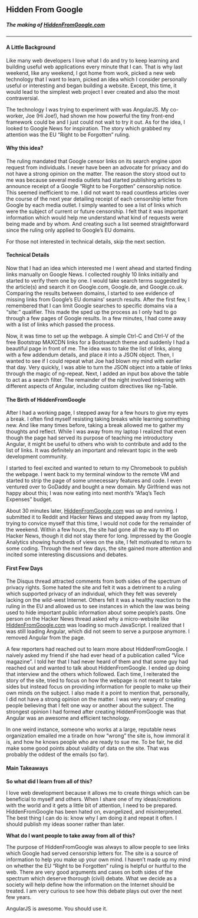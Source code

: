 ## Hidden From Google

##### The making of [HiddenFromGoogle.com](http://hiddenfromgoogle.afaqtariq.com)

---

#### A Little Background

Like many web developers I love what I do and try to keep learning and building useful web applications every minute that I can. That is why last weekend, like any weekend, I got home from work, picked a new web technology that I want to learn, picked an idea which I consider personally useful or interesting and began building a website. Except, this time, it would lead to the simplest web project I ever created and also the most contraversial.

The technology I was trying to experiment with was AngularJS. My co-worker, Joe (Hi Joe!), had shown me how powerful the tiny front-end framework could be and I just could not wait to try it out. As for the idea, I looked to Google News for inspiration. The story which grabbed my attention was the EU “Right to be Forgotten” ruling.

#### Why this idea?

The ruling mandated that Google censor links on its search engine upon request from individuals. I never have been an advocate for privacy and do not have a strong opinion on the matter. The reason the story stood out to me was because several media outlets had started publishing articles to announce receipt of a Google “Right to be Forgotten” censorship notice. This seemed inefficient to me. I did not want to read countless articles over the course of the next year detailing receipt of each censorship letter from Google by each media outlet. I simply wanted to see a list of links which were the subject of current or future censorship. I felt that it was important information which would help me understand what kind of requests were being made and by whom. And creating such a list seemed straightforward since the ruling only applied to Google’s EU domains.

For those not interested in technical details, skip the next section.

#### Technical Details

Now that I had an idea which interested me I went ahead and started finding links manually on Google News. I collected roughly 10 links initially and started to verify them one by one. I would take search terms suggested by the article(s) and search it on Google.com, Google.de, and Google.co.uk. Comparing the results between domains, I started to see evidence of missing links from Google’s EU domains’ search results. After the first few, I remembered that I can limit Google searches to specific domains via a “site:” qualifier. This made the sped up the process as I only had to go through a few pages of Google results. In a few minutes, I had come away with a list of links which passed the process.

Now, it was time to set up the webpage. A simple Ctrl-C and Ctrl-V of the free Bootstrap MAXCDN links for a Bootswatch theme and suddenly I had a beautiful page in front of me. The idea was to take the list of links, along with a few addendum details, and place it into a JSON object. Then, I wanted to see if I could repeat what Joe had blown my mind with earlier that day. Very quickly, I was able to turn the JSON object into a table of links through the magic of ng-repeat. Next, I added an input box above the table to act as a search filter. The remainder of the night involved tinkering with different aspects of Angular, including custom directives like ng-Table.

#### The Birth of HiddenFromGoogle

After I had a working page, I stepped away for a few hours to give my eyes a break. I often find myself resisting taking breaks while learning something new. And like many times before, taking a break allowed me to gather my thoughts and reflect. While I was away from my laptop I realized that even though the page had served its purpose of teaching me introductory Angular, it might be useful to others who wish to contribute and add to the list of links. It was definitely an important and relevant topic in the web development community.

I started to feel excited and wanted to return to my Chromebook to publish the webpage. I went back to my terminal window to the remote VM and started to strip the page of some unnecessary features and code. I even ventured over to GoDaddy and bought a new domain. My Girlfriend was not happy about this; I was now eating into next month’s “Afaq’s Tech Expenses” budget.

About 30 minutes later, [HiddenFromGoogle.com](http://hiddenfromgoogle.afaqtariq.com) was up and running. I submitted it to Reddit and Hacker News and stepped away from my laptop, trying to convice myself that this time, I would not code for the remainder of the weekend. Within a few hours, the site had gone all the way to #1 on Hacker News, though it did not stay there for long. Impressed by the Google Analytics showing hundreds of views on the site, I felt motivated to return to some coding. Through the next few days, the site gained more attention and incited some interesting discussions and debates.

#### First Few Days

The Disqus thread attracted comments from both sides of the spectrum of privacy rights. Some hated the site and felt it was a detriment to a ruling which supported privacy of an individual, which they felt was severely lacking on the wild-west Internet. Others felt it was a healthy reaction to the ruling in the EU and allowed us to see instances in which the law was being used to hide important public information about some people’s pasts. One person on the Hacker News thread asked why a micro-website like [HiddenFromGoogle.com](http://hiddenfromgoogle.afaqtariq.com) was loading so much JavaScript. I realized that I was still loading Angular, which did not seem to serve a purpose anymore. I removed Angular from the page.

A few reporters had reached out to learn more about HiddenFromGoogle. I naively asked my friend if she had ever head of a publication called “Vice magazine”. I told her that I had never heard of them and that some guy had reached out and wanted to talk about HiddenFromGoogle. I ended up doing that interview and the others which followed. Each time, I reiterated the story of the site, tried to focus on how the webpage is not meant to take sides but instead focus on providing information for people to make up their own minds on the subject. I also made it a point to mention that, personally, I did not have a strong opinion on the matter. I was very weary of creating people believing that I felt one way or another about the subject. The strongest opinion I had formed after creating HiddenFromGoogle was that Angular was an awesome and efficient technology.

In one weird instance, someone who works at a large, reputable news organization emailed me a tirade on how “wrong” the site is, how immoral it is, and how he knows people who are ready to sue me. To be fair, he did make some good points about validity of data on the site. That was probably the oddest of the emails (so far).

#### Main Takeaways

**So what did I learn from all of this?**

I love web development because it allows me to create things which can be beneficial to myself and others. When I share one of my ideas/creations with the world and it gets a little bit of attention, I need to be prepared. HiddenFromGoogle has been hated on, evangelized, and misinterpreted. The best thing I can do is: know why I am doing it and repeat it often. I should publish my ideas sooner rather than later.

**What do I want people to take away from all of this?**

The purpose of HiddenFromGoogle was always to allow people to see links which Google had served censorship letters for. The site is a source of information to help you make up your own mind. I haven’t made up my mind on whether the EU “Right to be Forgotten” ruling is helpful or hurtful to the web. There are very good arguments and cases on both sides of the spectrum which deserve thorough (civil) debate. What we decide as a society will help define how the information on the Internet should be treated. I am very curious to see how this debate plays out over the next few years.

AngularJS is awesome. You should use it.